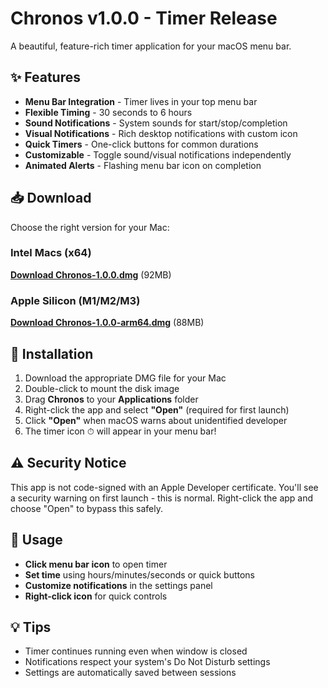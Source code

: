# Chronos v1.0.0 - Timer Release

A beautiful, feature-rich timer application for your macOS menu bar.

## ✨ Features

- **Menu Bar Integration** - Timer lives in your top menu bar
- **Flexible Timing** - 30 seconds to 6 hours
- **Sound Notifications** - System sounds for start/stop/completion
- **Visual Notifications** - Rich desktop notifications with custom icon
- **Quick Timers** - One-click buttons for common durations
- **Customizable** - Toggle sound/visual notifications independently
- **Animated Alerts** - Flashing menu bar icon on completion

## 📥 Download

Choose the right version for your Mac:

### Intel Macs (x64)
**[Download Chronos-1.0.0.dmg](./Chronos-1.0.0.dmg)** (92MB)

### Apple Silicon (M1/M2/M3)
**[Download Chronos-1.0.0-arm64.dmg](./Chronos-1.0.0-arm64.dmg)** (88MB)

## 🔧 Installation

1. Download the appropriate DMG file for your Mac
2. Double-click to mount the disk image
3. Drag **Chronos** to your **Applications** folder
4. Right-click the app and select **"Open"** (required for first launch)
5. Click **"Open"** when macOS warns about unidentified developer
6. The timer icon ⏱ will appear in your menu bar!

## ⚠️ Security Notice

This app is not code-signed with an Apple Developer certificate. You'll see a security warning on first launch - this is normal. Right-click the app and choose "Open" to bypass this safely.

## 🎯 Usage

- **Click menu bar icon** to open timer
- **Set time** using hours/minutes/seconds or quick buttons
- **Customize notifications** in the settings panel
- **Right-click icon** for quick controls

## 💡 Tips

- Timer continues running even when window is closed
- Notifications respect your system's Do Not Disturb settings
- Settings are automatically saved between sessions